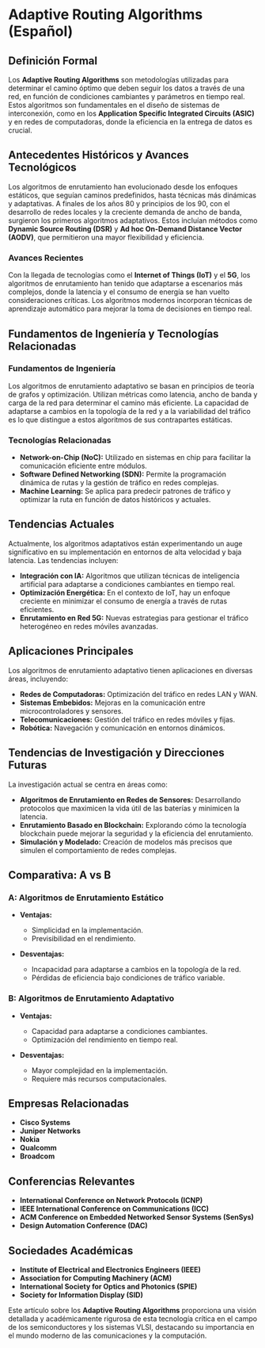# Adaptive Routing Algorithms (Español)

## Definición Formal

Los **Adaptive Routing Algorithms** son metodologías utilizadas para determinar el camino óptimo que deben seguir los datos a través de una red, en función de condiciones cambiantes y parámetros en tiempo real. Estos algoritmos son fundamentales en el diseño de sistemas de interconexión, como en los **Application Specific Integrated Circuits (ASIC)** y en redes de computadoras, donde la eficiencia en la entrega de datos es crucial.

## Antecedentes Históricos y Avances Tecnológicos

Los algoritmos de enrutamiento han evolucionado desde los enfoques estáticos, que seguían caminos predefinidos, hasta técnicas más dinámicas y adaptativas. A finales de los años 80 y principios de los 90, con el desarrollo de redes locales y la creciente demanda de ancho de banda, surgieron los primeros algoritmos adaptativos. Estos incluían métodos como **Dynamic Source Routing (DSR)** y **Ad hoc On-Demand Distance Vector (AODV)**, que permitieron una mayor flexibilidad y eficiencia.

### Avances Recientes

Con la llegada de tecnologías como el **Internet of Things (IoT)** y el **5G**, los algoritmos de enrutamiento han tenido que adaptarse a escenarios más complejos, donde la latencia y el consumo de energía se han vuelto consideraciones críticas. Los algoritmos modernos incorporan técnicas de aprendizaje automático para mejorar la toma de decisiones en tiempo real.

## Fundamentos de Ingeniería y Tecnologías Relacionadas

### Fundamentos de Ingeniería

Los algoritmos de enrutamiento adaptativo se basan en principios de teoría de grafos y optimización. Utilizan métricas como latencia, ancho de banda y carga de la red para determinar el camino más eficiente. La capacidad de adaptarse a cambios en la topología de la red y a la variabilidad del tráfico es lo que distingue a estos algoritmos de sus contrapartes estáticas.

### Tecnologías Relacionadas

- **Network-on-Chip (NoC):** Utilizado en sistemas en chip para facilitar la comunicación eficiente entre módulos.
- **Software Defined Networking (SDN):** Permite la programación dinámica de rutas y la gestión de tráfico en redes complejas.
- **Machine Learning:** Se aplica para predecir patrones de tráfico y optimizar la ruta en función de datos históricos y actuales.

## Tendencias Actuales

Actualmente, los algoritmos adaptativos están experimentando un auge significativo en su implementación en entornos de alta velocidad y baja latencia. Las tendencias incluyen:

- **Integración con IA:** Algoritmos que utilizan técnicas de inteligencia artificial para adaptarse a condiciones cambiantes en tiempo real.
- **Optimización Energética:** En el contexto de IoT, hay un enfoque creciente en minimizar el consumo de energía a través de rutas eficientes.
- **Enrutamiento en Red 5G:** Nuevas estrategias para gestionar el tráfico heterogéneo en redes móviles avanzadas.

## Aplicaciones Principales

Los algoritmos de enrutamiento adaptativo tienen aplicaciones en diversas áreas, incluyendo:

- **Redes de Computadoras:** Optimización del tráfico en redes LAN y WAN.
- **Sistemas Embebidos:** Mejoras en la comunicación entre microcontroladores y sensores.
- **Telecomunicaciones:** Gestión del tráfico en redes móviles y fijas.
- **Robótica:** Navegación y comunicación en entornos dinámicos.

## Tendencias de Investigación y Direcciones Futuras

La investigación actual se centra en áreas como:

- **Algoritmos de Enrutamiento en Redes de Sensores:** Desarrollando protocolos que maximicen la vida útil de las baterías y minimicen la latencia.
- **Enrutamiento Basado en Blockchain:** Explorando cómo la tecnología blockchain puede mejorar la seguridad y la eficiencia del enrutamiento.
- **Simulación y Modelado:** Creación de modelos más precisos que simulen el comportamiento de redes complejas.

## Comparativa: A vs B

### A: Algoritmos de Enrutamiento Estático

- **Ventajas:**
  - Simplicidad en la implementación.
  - Previsibilidad en el rendimiento.

- **Desventajas:**
  - Incapacidad para adaptarse a cambios en la topología de la red.
  - Pérdidas de eficiencia bajo condiciones de tráfico variable.

### B: Algoritmos de Enrutamiento Adaptativo

- **Ventajas:**
  - Capacidad para adaptarse a condiciones cambiantes.
  - Optimización del rendimiento en tiempo real.

- **Desventajas:**
  - Mayor complejidad en la implementación.
  - Requiere más recursos computacionales.

## Empresas Relacionadas

- **Cisco Systems**
- **Juniper Networks**
- **Nokia**
- **Qualcomm**
- **Broadcom**

## Conferencias Relevantes

- **International Conference on Network Protocols (ICNP)**
- **IEEE International Conference on Communications (ICC)**
- **ACM Conference on Embedded Networked Sensor Systems (SenSys)**
- **Design Automation Conference (DAC)**

## Sociedades Académicas

- **Institute of Electrical and Electronics Engineers (IEEE)**
- **Association for Computing Machinery (ACM)**
- **International Society for Optics and Photonics (SPIE)**
- **Society for Information Display (SID)**

Este artículo sobre los **Adaptive Routing Algorithms** proporciona una visión detallada y académicamente rigurosa de esta tecnología crítica en el campo de los semiconductores y los sistemas VLSI, destacando su importancia en el mundo moderno de las comunicaciones y la computación.